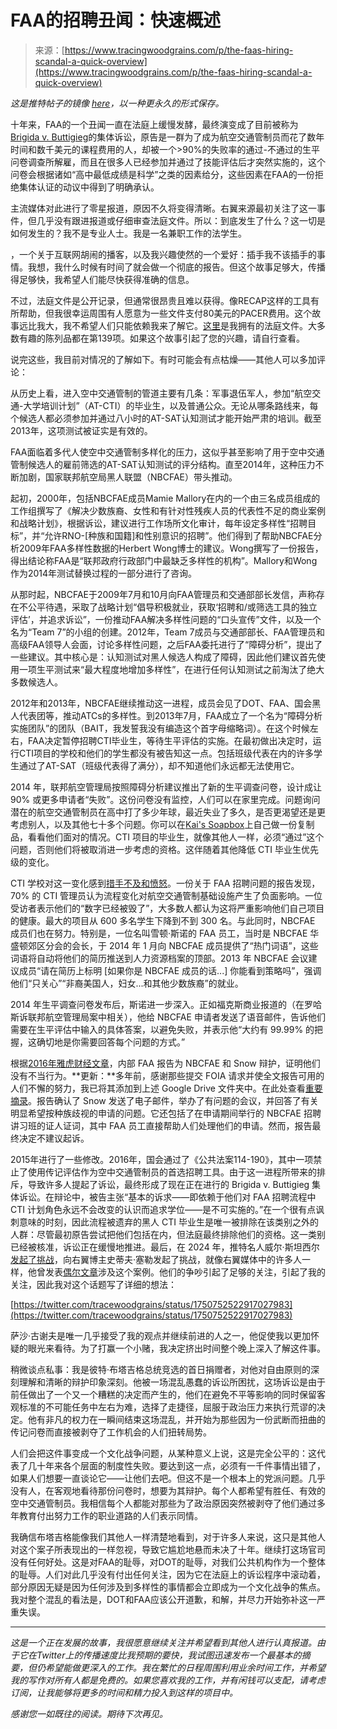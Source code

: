 <!--yml

category: 未分类

日期：2024年05月27日 15:22:30

-->

# FAA的招聘丑闻：快速概述

> 来源：[https://www.tracingwoodgrains.com/p/the-faas-hiring-scandal-a-quick-overview](https://www.tracingwoodgrains.com/p/the-faas-hiring-scandal-a-quick-overview)

*这是推特帖子的镜像 [here](https://x.com/tracewoodgrains/status/1752091831095939471?s=20)，以一种更永久的形式保存。*

十年来，FAA的一个丑闻一直在法庭上缓慢发酵，最终演变成了目前被称为[Brigida v. Buttigieg](https://www.courtlistener.com/docket/4542755/brigida-v-united-states-department-of-transportation/)的集体诉讼，原告是一群为了成为航空交通管制员而花了数年时间和数千美元的课程费用的人，却被一个>90%的失败率的通过-不通过的生平问卷调查所解雇，而且在很多人已经参加并通过了技能评估后才突然实施的，这个问卷会根据诸如“高中最低成绩是科学”之类的因素给分，这些因素在FAA的一份拒绝集体认证的动议中得到了明确承认。

主流媒体对此进行了零星报道，原因不久将变得清晰。右翼来源最初关注了这一事件，但几乎没有跟进报道或仔细审查法庭文件。所以：到底发生了什么？这一切是如何发生的？我不是专业人士。我是一名兼职工作的法学生。

，一个关于互联网胡闹的播客，以及我兴趣使然的一个爱好：插手我不该插手的事情。我想，我什么时候有时间了就会做一个彻底的报告。但这个故事足够大，传播得足够快，我希望人们能尽快获得准确的信息。

不过，法庭文件是公开记录，但通常很昂贵且难以获得。像RECAP这样的工具有所帮助，但我很幸运周围有人愿意为一些文件支付80美元的PACER费用。这个故事远比我大，我不希望人们只能依赖我来了解它。[这里](https://drive.google.com/drive/folders/17Vi9dDtZvbwHDafrygRGYcG888f-6PDs?usp=sharing)是我拥有的法庭文件。大多数有趣的陈列品都在第139项。如果这个故事引起了您的兴趣，请自行查看。

说完这些，我目前对情况的了解如下。有时可能会有点枯燥——其他人可以多加评论：

从历史上看，进入空中交通管制的管道主要有几条：军事退伍军人，参加“航空交通-大学培训计划”（AT-CTI）的毕业生，以及普通公众。无论从哪条路线来，每个候选人都必须参加并通过八小时的AT-SAT认知测试才能开始严肃的培训。截至2013年，这项测试被证实是有效的。

FAA面临着多代人使空中交通管制多样化的压力，这似乎甚至影响了用于空中交通管制候选人的雇前筛选的AT-SAT认知测试的评分结构。直至2014年，这种压力不断加剧，国家联邦航空局黑人联盟（NBCFAE）带头推动。

起初，2000年，包括NBCFAE成员Mamie Mallory在内的一个由三名成员组成的工作组撰写了《解决少数族裔、女性和有针对性残疾人员的代表性不足的商业案例和战略计划》，根据诉讼，建议进行工作场所文化审计，每年设定多样性“招聘目标”，并“允许RNO-[种族和国籍]和性别意识的招聘”。他们得到了帮助NBCFAE分析2009年FAA多样性数据的Herbert Wong博士的建议。Wong撰写了一份报告，得出结论称FAA是“联邦政府行政部门中最缺乏多样性的机构”。Mallory和Wong作为2014年测试替换过程的一部分进行了咨询。

从那时起，NBCFAE于2009年7月和10月向FAA管理员和交通部部长发信，声称存在不公平待遇，采取了战略计划“倡导积极就业，获取‘招聘和/或筛选工具的独立评估’，并追求诉讼”，一份推动FAA解决多样性问题的“口头宣传”文件，以及一个名为“Team 7”的小组的创建。2012年，Team 7成员与交通部部长、FAA管理员和高级FAA领导人会面，讨论多样性问题，之后FAA委托进行了“障碍分析”，提出了一些建议。其中核心是：认知测试对黑人候选人构成了障碍，因此他们建议首先使用一项生平测试来“最大程度地增加多样性”，在进行任何认知测试之前淘汰了绝大多数候选人。

2012年和2013年，NBCFAE继续推动这一进程，成员会见了DOT、FAA、国会黑人代表团等，推动ATCs的多样性。到2013年7月，FAA成立了一个名为“障碍分析实施团队”的团队（BAIT，我发誓我没有编造这个首字母缩略词）。在这个时候左右，FAA决定暂停招聘CTI毕业生，等待生平评估的实施。在最初做出决定时，运行CTI项目的学校和他们的学生都没有被告知这一点。包括班级代表在内的许多学生通过了AT-SAT（班级代表得了满分），却不知道他们永远都无法使用它。

2014 年，联邦航空管理局按照障碍分析建议推出了新的生平调查问卷，设计成让 90% 或更多申请者“失败”。这份问卷没有监控，人们可以在家里完成。问题询问潜在的航空交通管制员在高中打了多少年球，最近失业了多久，是否更渴望还是更考虑别人，以及其他七十多个问题。你可以在[Kai's Soapbox](https://kaisoapbox.github.io/faa_biographical_assessment/)上自己做一份复制品，看看他们面对的情况。CTI 项目的毕业生，就像其他人一样，必须“通过”这个问题，否则他们将被取消进一步考虑的资格。这伴随着其他降低 CTI 毕业生优先级的变化。

CTI 学校对这一变化感到[措手不及和愤怒](https://ojs.library.okstate.edu/osu/index.php/CARI/article/download/7406/6805/14556)。一份关于 FAA 招聘问题的报告发现，70% 的 CTI 管理员认为流程变化对航空交通管制基础设施产生了负面影响。一位受访者表示他们的“数字已经被毁了”，大多数人都认为这将严重影响他们自己项目的健康。最大的项目从 600 多名学生下降到不到 300 名。与此同时，NBCFAE 成员们也在努力。特别是，一位名叫雪顿·斯诺的 FAA 员工，当时是 NBCFAE 华盛顿郊区分会的会长，于 2014 年 1 月向 NBCFAE 成员提供了“热门词语”，这些词语将自动将他们的简历推送到人力资源档案的顶部。2013 年 NBCFAE 会议建议成员“请在简历上标明 [如果你是 NBCFAE 成员的话...] 你能看到策略吗”，强调他们“只关心”“非裔美国人，妇女...和其他少数族裔”的就业。

2014 年生平调查问卷发布后，斯诺进一步深入。正如福克斯商业报道的（在罗哈斯诉联邦航空管理局案中相关），他给 NBCFAE 申请者发送了语音邮件，告诉他们需要在生平评估中输入的具体答案，以避免失败，并表示他“大约有 99.99% 的把握，这确切地是你需要回答每个问题的方式。”

根据[2016年雅虎财经文章](https://finance.yahoo.com/news/faa-admits-emails-missing-air-120000672.html)，内部 FAA 报告为 NBCFAE 和 Snow 辩护，证明他们没有不当行为。**更新：**多年前，感谢那些提交 FOIA 请求并使全文报告可用的人们不懈的努力，我已将其添加到上述 Google Drive 文件夹中。在此处查看[重要摘录](https://x.com/tracewoodgrains/status/1753433850594697276?s=20)。报告确认了 Snow 发送了电子邮件，举办了有问题的会议，并回答了有关明显希望按种族歧视的申请的问题。它还包括了在申请期间举行的 NBCFAE 招聘讲习班的证人证词，其中 FAA 员工直接帮助人们处理他们的申请。然而，报告最终决定不建议起诉。

2015年进行了一些修改。2016年，国会通过了《公共法案114-190》，其中一项禁止了使用传记评估作为空中交通管制员的首选招聘工具。由于这一进程所带来的排斥，导致许多人提起了诉讼，最终形成了现在正在进行的 Brigida v. Buttigieg 集体诉讼。在辩论中，被告主张“基本的诉求——即依赖于他们对 FAA 招聘流程中 CTI 计划角色永远不会改变的认识而追求学位——是不可实施的。”在一个很有点讽刺意味的时刻，因此流程被遗弃的黑人 CTI 毕业生是唯一被排除在该类别之外的人群：尽管最初原告尝试把他们包括在内，但法庭最终排除他们的资格。这一类别已经被核准，诉讼正在缓慢地推进。最后，在 2024 年，推特名人威尔·斯坦西尔[发起了挑战](https://twitter.com/whstancil/status/1750049128166425074)，向右翼博主史蒂夫·塞勒发起了挑战，就像右翼媒体中的许多人一样，他曾发表[偶尔文章](https://www.takimag.com/article/die-in-the-air/)涉及这个案例。他们的争吵引起了足够的关注，引起了我的关注，因此我对这个话题写了详细的想法：

[https://twitter.com/tracewoodgrains/status/1750752522917027983](https://twitter.com/tracewoodgrains/status/1750752522917027983)

萨沙·古谢夫是唯一几乎接受了我的观点并继续前进的人之一，他促使我以更加怀疑的眼光来看待。为了打赢一个小赌，我决定挤出时间整个晚上深入了解这件事。

稍微谈点私事：我是彼特·布塔吉格总统竞选的首日捐赠者，对他对自由原则的深刻理解和清晰的辩护印象深刻。他被一场混乱愚蠢的诉讼所困扰，这场诉讼是由于前任做出了一个又一个糟糕的决定而产生的，他们在避免不平等影响的同时保留客观标准的不可能任务中左右为难，选择了走捷径，屈服于政治压力来执行荒谬的决定。他有非凡的权力在一瞬间结束这场混乱，并开始为那些因为一份武断而扭曲的传记问卷而直接被剥夺了工作机会的人们扭转局势。

人们会把这件事变成一个文化战争问题，从某种意义上说，这是完全公平的：这代表了几十年来各个层面的制度性失败。要达到这一点，必须有一千件事情出错了，如果人们想要一直谈论它——让他们去吧。但这不是一个根本上的党派问题。几乎没有人，在客观地看待那份问卷时，想要为其辩护。每个人都希望有胜任、有效的空中交通管制员。我相信每个人都能对那些为了政治原因突然被剥夺了他们通过多年教育付出努力工作的职业道路的人们表示同情。

我确信布塔吉格能像我们其他人一样清楚地看到，对于许多人来说，这只是其他人对这个案子所表现出的一样忽视，导致它尴尬地悬而未决了十年。继续打这场官司没有任何好处。这是对FAA的耻辱，对DOT的耻辱，对我们公共机构作为一个整体的耻辱。人们对此几乎没有付出任何关注，因为它在法庭上的诉讼程序中滚动着，部分原因无疑是因为任何涉及到多样性的事情都会立即成为一个文化战争的焦点。我对整个混乱的看法是，DOT和FAA应该公开道歉，和解，并尽力开始弥补这一严重失误。

* * *

*这是一个正在发展的故事，我很愿意继续关注并希望看到其他人进行认真报道。由于它在Twitter上的传播速度比我预期的要快，我试图迅速发布一个最基本的摘要，但仍希望能做更深入的工作。我在繁忙的日程周围利用业余时间工作，并希望我的写作对所有人都是免费的。如果您喜欢我的工作，并有闲钱可以支配，请考虑订阅，让我能够将更多的时间和精力投入到这样的项目中。*

*感谢您一如既往的阅读。期待下次再见。*
